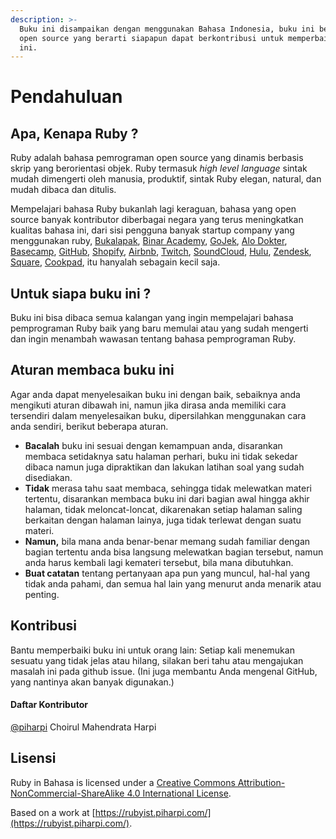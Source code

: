 ```yaml
---
description: >-
  Buku ini disampaikan dengan menggunakan Bahasa Indonesia, buku ini bersifat
  open source yang berarti siapapun dapat berkontribusi untuk memperbaiki buku
  ini.
---
```


# Pendahuluan

## Apa, Kenapa Ruby ?

Ruby adalah bahasa pemrograman open source yang dinamis berbasis skrip yang berorientasi objek. Ruby termasuk _high level language_ sintak mudah dimengerti oleh manusia, produktif, sintak Ruby elegan, natural, dan mudah dibaca dan ditulis. 

Mempelajari bahasa Ruby bukanlah lagi keraguan, bahasa yang open source banyak kontributor diberbagai negara yang terus meningkatkan kualitas bahasa ini, dari sisi pengguna banyak startup company yang menggunakan ruby, [Bukalapak](https://stackshare.io/bukalapak/bukalapak), [Binar Academy](https://www.binar.co.id/), [GoJek](https://stackshare.io/go-jek/go-jek), [Alo Dokter](https://www.alodokter.com/), [Basecamp](https://basecamp.com/), [GitHub](https://github.com/), [Shopify](https://shopify.com/), [Airbnb](https://airbnb.com/), [Twitch](https://twitch.tv/), [SoundCloud](https://soundcloud.com/), [Hulu](https://hulu.com/), [Zendesk](https://zendesk.com/), [Square](https://square.com/), [Cookpad](https://cookpad.com/), itu hanyalah sebagain kecil saja.

## Untuk siapa buku ini ?

Buku ini bisa dibaca semua kalangan yang ingin mempelajari bahasa pemprograman Ruby baik yang baru memulai atau yang sudah mengerti dan ingin menambah wawasan tentang bahasa pemprograman Ruby.

## Aturan membaca buku ini

Agar anda dapat menyelesaikan buku ini dengan baik, sebaiknya anda mengikuti aturan dibawah ini, namun jika dirasa anda memiliki cara tersendiri dalam menyelesaikan buku, dipersilahkan menggunakan cara anda sendiri, berikut beberapa aturan.

* **Bacalah** buku ini sesuai dengan kemampuan anda, disarankan membaca setidaknya satu halaman perhari, buku ini tidak sekedar dibaca namun juga dipraktikan dan lakukan latihan soal yang sudah disediakan. 
* **Tidak** merasa tahu saat membaca, sehingga tidak melewatkan materi tertentu, disarankan membaca buku ini dari bagian awal hingga akhir halaman, tidak meloncat-loncat, dikarenakan setiap halaman saling berkaitan dengan halaman lainya, juga tidak terlewat dengan suatu materi.
* **Namun,** bila mana anda benar-benar memang sudah familiar dengan bagian tertentu anda bisa langsung melewatkan bagian tersebut, namun anda harus kembali lagi kemateri tersebut, bila mana dibutuhkan.
* **Buat catatan** tentang pertanyaan apa pun yang muncul, hal-hal yang tidak anda pahami, dan semua hal lain yang menurut anda menarik atau penting.

## Kontribusi 

Bantu memperbaiki buku ini untuk orang lain: Setiap kali menemukan sesuatu yang tidak jelas atau hilang, silakan beri tahu atau mengajukan masalah ini pada github issue. \(Ini juga membantu Anda mengenal GitHub, yang nantinya akan banyak digunakan.\)

#### Daftar Kontributor 

[@piharpi](https://github.com/piharpi) Choirul Mahendrata Harpi

## Lisensi

Ruby in Bahasa is licensed under a [Creative Commons Attribution-NonCommercial-ShareAlike 4.0 International License](http://creativecommons.org/licenses/by-nc-sa/4.0/).  
  
Based on a work at [https://rubyist.piharpi.com/](https://rubyist.piharpi.com/).

